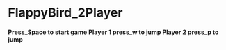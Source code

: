 # FlappyBird_2Player

**Press_Space to start game
Player 1 press_w to jump
Player 2 press_p to jump**
